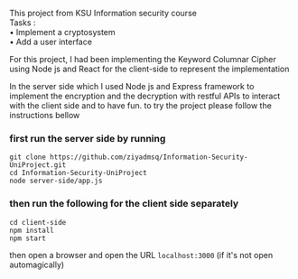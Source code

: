 This project from KSU Information security course<br/>
Tasks :<br/>
•   Implement a cryptosystem <br/>
•   Add a user interface<br/>

For this project, I had been implementing the Keyword Columnar Cipher using Node js  and React for the client-side to represent the implementation 

In the server side which I used Node js and Express framework to implement the encryption and the decryption with restful APIs to interact with the client side and to have fun. to try the project please follow the instructions bellow

### first run the server side by running <br/>
`git clone https://github.com/ziyadmsq/Information-Security-UniProject.git`<br/>
`cd Information-Security-UniProject`<br/>
`node server-side/app.js`<br/>

### then run the following for the client side separately<br/>
`cd client-side`<br/>
`npm install`<br/>
`npm start`<br/>

then open a browser and open the URL `localhost:3000` (if it's not open automagically)